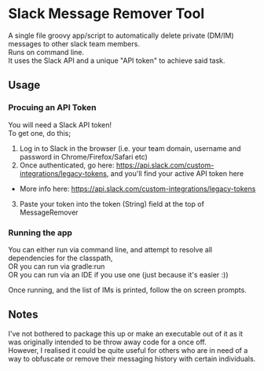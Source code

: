 # Slack Message Remover Tool  

A single file groovy app/script to automatically delete private (DM/IM) messages to other slack team members.  
Runs on command line.  
It uses the Slack API and a unique "API token" to achieve said task.  

## Usage  
### Procuing an API Token
You will need a Slack API token!  
To get one, do this;  
1. Log in to Slack in the browser (i.e. your team domain, username and password in Chrome/Firefox/Safari etc)  
2. Once authenticated, go here: https://api.slack.com/custom-integrations/legacy-tokens, and you'll find your active API token here  
- More info here: https://api.slack.com/custom-integrations/legacy-tokens  
3. Paste your token into the token (String) field at the top of MessageRemover

### Running the app
You can either run via command line, and attempt to resolve all dependencies for the classpath,  
OR you can run via gradle:run  
OR you can run via an IDE if you use one (just because it's easier :))  

Once running, and the list of IMs is printed, follow the on screen prompts.  

## Notes  
I've not bothered to package this up or make an executable out of it as it was originally intended to be throw away code for a once off.  
However, I realised it could be quite useful for others who are in need of a way to obfuscate or remove their messaging history with certain individuals.  
